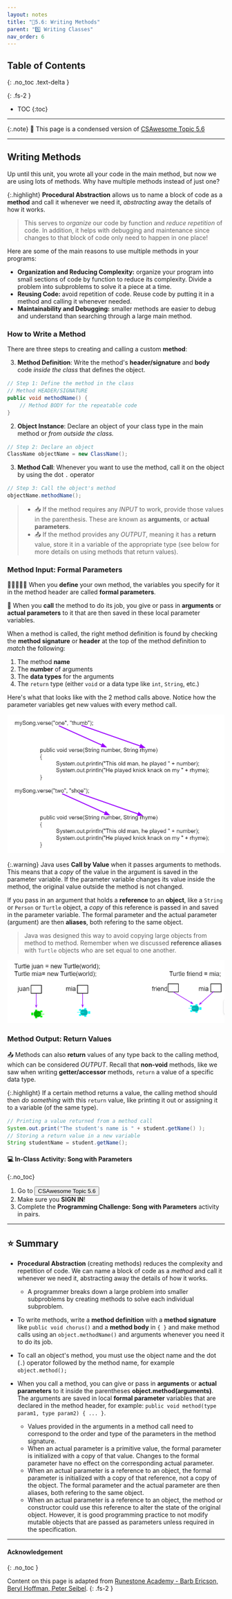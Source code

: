 ```yaml
---
layout: notes
title: "📓5.6: Writing Methods" 
parent: "5️⃣ Writing Classes"
nav_order: 6
---
```


## Table of Contents
{: .no_toc .text-delta }

{: .fs-2 }
- TOC
{:toc}

---

{:.note}
📖 This page is a condensed version of [CSAwesome Topic 5.6](https://runestone.academy/ns/books/published/csawesome/Unit5-Writing-Classes/topic-5-6-writing-methods.html?mode=browsing) 

---

## Writing Methods

Up until this unit, you wrote all your code in the main method, but now we are using lots of methods. Why have multiple methods instead of just one? 

{:.highlight}
**Procedural Abstraction** allows us to name a block of code as a **method** and call it whenever we need it, _abstracting_ away the details of how it works. 
> This serves to _organize_ our code by function and _reduce repetition_ of code. In addition, it helps with debugging and maintenance since changes to that block of code only need to happen in one place!

Here are some of the main reasons to use multiple methods in your programs:

- **Organization and Reducing Complexity:** organize your program into small sections of code by function to reduce its complexity. Divide a problem into subproblems to solve it a piece at a time.
- **Reusing Code:** avoid repetition of code. Reuse code by putting it in a method and calling it whenever needed.
- **Maintainability and Debugging:** smaller methods are easier to debug and understand than searching through a large main method.

### How to Write a Method

<div class="imp" markdown="block">

There are three steps to creating and calling a custom **method**:

3. **Method Definition**: Write the method's **header/signature** and **body** code _inside the class_ that defines the object.
```java
// Step 1: Define the method in the class
// Method HEADER/SIGNATURE
public void methodName() {
    // Method BODY for the repeatable code
}
```
2. **Object Instance**: Declare an object of your class type in the main method or _from outside the class._
```java
// Step 2: Declare an object
ClassName objectName = new ClassName();
```
3. **Method Call**: Whenever you want to use the method, call it on the object by using the dot `.` operator
```java
// Step 3: Call the object's method
objectName.methodName(); 
```
> * 📥 If the method requires any *INPUT* to work, provide those values in the parenthesis. These are known as **arguments**, or **actual parameters**.
> * 📤 If the method provides any _OUTPUT_, meaning it has a **return** value, store it in a variable of the appropriate type (see below for more details on using methods that return values).

</div>

### Method Input: Formal Parameters

<div class="imp" markdown="block">

🤵‍♀️🤵🤵‍♂️ When you **define** your own method, the variables you specify for it in the method header are called **formal parameters**. 

📣 When you **call** the method to do its job, you give or pass in **arguments** or **actual parameters** to it that are then saved in these local parameter variables.

</div>

When a method is called, the right method definition is found by checking the **method signature** or **header** at the top of the method definition to *match* the following:

1. The method **name**
2. The **number** of arguments
3. The **data types** for the arguments
4. The `return` type (either `void` or a data type like `int`, `String`, etc.)

Here's what that looks like with the 2 method calls above. Notice how the parameter variables get new values with every method call.

![image](Figures/args2params.png)

{:.warning}
Java uses **Call by Value** when it passes arguments to methods. This means that a _copy_ of the value in the argument is saved in the parameter variable. If the parameter variable changes its value inside the method, the original value outside the method is not changed.

If you pass in an argument that holds a **reference** to an **object**, like a `String` or `Person` or `Turtle` object, a _copy_ of this reference is passed in and saved in the parameter variable. The formal parameter and the actual parameter (argument) are then **aliases**, both refering to the same object. 
> Java was designed this way to avoid copying large objects from method to method. Remember when we discussed **reference aliases** with `Turtle` objects who are set equal to one another.

![image](Figures/turtleEquality.png)

### Method Output: Return Values

📤  Methods can also **return** values of any type back to the calling method, which can be considered _OUTPUT_. Recall that **non-void** methods, like we saw when writing **getter/accessor** methods, `return` a value of a specific data type. 

{:.highlight}
If a certain method returns a value, the calling method should then _do something_ with this `return` value, like printing it out or assigning it to a variable (of the same type).

```java
// Printing a value returned from a method call
System.out.print("The student's name is " + student.getName() );
// Storing a return value in a new variable
String studentName = student.getName();
```

#### 💻 In-Class Activity: Song with Parameters
{:.no_toc}

<div class="task" markdown="block">

1. Go to <a href="https://runestone.academy/ns/books/published/csawesome/Unit5-Writing-Classes/topic-5-6-writing-methods.html?mode=browsing"><button type="button" name="button" class="btn">CSAwesome Topic 5.6</button></a> 
2. Make sure you **SIGN IN**!
3. Complete the **Programming Challenge: Song with Parameters** activity in pairs.

</div>

---

## ⭐️ Summary

- **Procedural Abstraction** (creating methods) reduces the complexity and repetition of code. We can name a block of code as a _method_ and call it whenever we need it, abstracting away the details of how it works.
    - A programmer breaks down a large problem into smaller subproblems by creating methods to solve each individual subproblem.

- To write methods, write a **method definition** with a **method signature** like `public void chorus()` and a **method body** in `{ }` and make method calls using an `object.methodName()` and arguments whenever you need it to do its job.

- To call an object's method, you must use the object name and the dot (`.`) operator followed by the method name, for example `object.method();`

- When you call a method, you can give or pass in **arguments** or **actual parameters** to it inside the parentheses **object.method(arguments)**. The arguments are saved in local **formal parameter** variables that are declared in the method header, for example: `public void method(type param1, type param2) { ... }`.
    - Values provided in the arguments in a method call need to correspond to the order and type of the parameters in the method signature.
    - When an actual parameter is a primitive value, the formal parameter is initialized with a copy of that value. Changes to the formal parameter have no effect on the corresponding actual parameter.
    - When an actual parameter is a reference to an object, the formal parameter is initialized with a copy of that reference, not a copy of the object. The formal parameter and the actual parameter are then aliases, both refering to the same object.
    -  When an actual parameter is a reference to an object, the method or constructor could use this reference to alter the state of the original object. However, it is good programming practice to not modify mutable objects that are passed as parameters unless required in the specification.
  

---

#### Acknowledgement
{: .no_toc }

Content on this page is adapted from [Runestone Academy - Barb Ericson, Beryl Hoffman, Peter Seibel](https://runestone.academy/ns/books/published/csawesome/index.html?mode=browsing).
{: .fs-2 }

